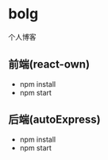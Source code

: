 # bolg
个人博客

## 前端(react-own)
* npm install
* npm start

## 后端(autoExpress)
* npm install
* npm start
